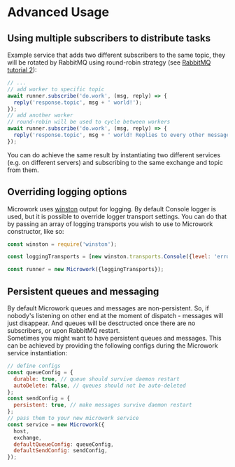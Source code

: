 # Advanced Usage

## Using multiple subscribers to distribute tasks

Example service that adds two different subscribers to the same topic, they will be rotated by RabbitMQ using round-robin strategy (see [RabbitMQ tutorial 2](https://www.rabbitmq.com/tutorials/tutorial-two-javascript.html)):
```js
// ...
// add worker to specific topic
await runner.subscribe('do.work', (msg, reply) => {
  reply('response.topic', msg + ' world!');
});
// add another worker
// round-robin will be used to cycle between workers
await runner.subscribe('do.work', (msg, reply) => {
  reply('response.topic', msg + ' world! Replies to every other message.');
});
```

You can do achieve the same result by instantiating two different services (e.g. on different servers) and subscribing to the same exchange and topic from them.

## Overriding logging options

Microwork uses [winston](https://github.com/winstonjs/winston) output for logging.
By default Console logger is used, but it is possible to override logger transport settings.
You can do that by passing an array of logging transports you wish to use to Microwork constructor, like so:
```js
const winston = require('winston');

const loggingTransports = [new winston.transports.Console({level: 'error'})];

const runner = new Microwork({loggingTransports});
```

## Persistent queues and messaging

By default Microwork queues and messages are non-persistent.
So, if nobody's listening on other end at the moment of dispatch - messages will just disappear.
And queues will be desctructed once there are no subscribers, or upon RabbitMQ restart.  
Sometimes you might want to have persistent queues and messages.
This can be achieved by providing the following configs during the Microwork service instantiation:
```js
// define configs
const queueConfig = {
  durable: true, // queue should survive daemon restart
  autoDelete: false, // queues should not be auto-deleted
};
const sendConfig = {
  persistent: true, // make messages survive daemon restart
};
// pass them to your new microwork service
const service = new Microwork({
  host,
  exchange,
  defaultQueueConfig: queueConfig,
  defaultSendConfig: sendConfig,
});
```
